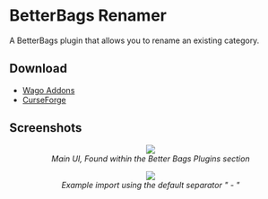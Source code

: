 # BetterBags Renamer
A BetterBags plugin that allows you to rename an existing category.

## Download
* [Wago Addons](https://addons.wago.io/addons/betterbags-renamer/versions?stability=stable)
* [CurseForge](https://www.curseforge.com/wow/addons/betterbags-renamer)

## Screenshots

<p align="center">
  <span><img src="https://github.com/user-attachments/assets/ffdc03db-8ee2-4e63-af09-c6529d1d40c6"></span>
  <br>
  <i>Main UI, Found within the Better Bags Plugins section</i>
</p>

<p align="center">
  <span><img src="https://github.com/user-attachments/assets/dd4e37ab-3df8-4db9-ba79-3fee25c510b7"></span>
  <br>
  <i>Example import using the default separator " - "</i>
</p>
